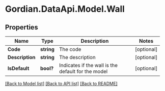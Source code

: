# Gordian.DataApi.Model.Wall
## Properties

Name | Type | Description | Notes
------------ | ------------- | ------------- | -------------
**Code** | **string** | The code | [optional] 
**Description** | **string** | The description | [optional] 
**IsDefault** | **bool?** | Indicates if the wall is the default for the model | [optional] 

[[Back to Model list]](../README.md#documentation-for-models) [[Back to API list]](../README.md#documentation-for-api-endpoints) [[Back to README]](../README.md)

